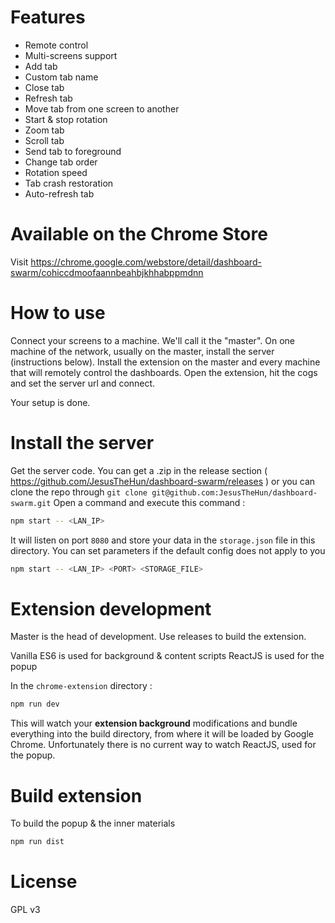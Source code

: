 # Features

* Remote control
* Multi-screens support
* Add tab
* Custom tab name
* Close tab
* Refresh tab
* Move tab from one screen to another
* Start & stop rotation
* Zoom tab
* Scroll tab
* Send tab to foreground
* Change tab order
* Rotation speed
* Tab crash restoration
* Auto-refresh tab

# Available on the Chrome Store

Visit https://chrome.google.com/webstore/detail/dashboard-swarm/cohiccdmoofaannbeahbjkhhabppmdnn

# How to use

Connect your screens to a machine. We'll call it the "master".
On one machine of the network, usually on the master, install the server (instructions below).
Install the extension on the master and every machine that will remotely control the dashboards.
Open the extension, hit the cogs and set the server url and connect.

Your setup is done.

# Install the server

Get the server code. You can get a .zip in the release section ( https://github.com/JesusTheHun/dashboard-swarm/releases ) or you can clone the repo through ```git clone git@github.com:JesusTheHun/dashboard-swarm.git```
Open a command and execute this command :

```bash
npm start -- <LAN_IP>
```

It will listen on port ```8080``` and store your data in the ```storage.json``` file in this directory.
You can set parameters if the default config does not apply to you

```bash
npm start -- <LAN_IP> <PORT> <STORAGE_FILE>
```

# Extension development

Master is the head of development. Use releases to build the extension.

Vanilla ES6 is used for background & content scripts
ReactJS is used for the popup

In the ```chrome-extension``` directory :

```bash
npm run dev
```

This will watch your **extension background** modifications and bundle everything into the build directory, from where it will be loaded by Google Chrome.
Unfortunately there is no current way to watch ReactJS, used for the popup.

# Build extension

To build the popup & the inner materials

```bash
npm run dist
```

# License

GPL v3
